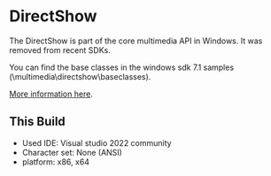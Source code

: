 # DirectShow

The DirectShow is part of the core multimedia API in Windows.
It was removed from recent SDKs.

You can find the base classes in the windows sdk 7.1 samples (\multimedia\directshow\baseclasses).

[More information here](https://docs.microsoft.com/en-us/windows/desktop/directshow/using-the-directshow-base-classes).

## This Build

- Used IDE: Visual studio 2022 community
- Character set: None (ANSI)
- platform: x86, x64
